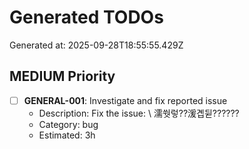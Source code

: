 # Generated TODOs

Generated at: 2025-09-28T18:55:55.429Z

## MEDIUM Priority

- [ ] **GENERAL-001**: Investigate and fix reported issue
  - Description: Fix the issue: \ 濡쒓렇??湲곕뒫??????
  - Category: bug
  - Estimated: 3h

